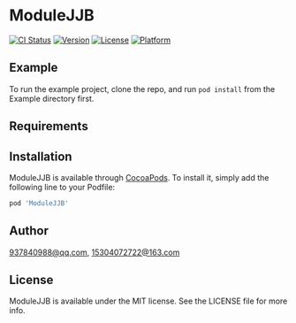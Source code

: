 # ModuleJJB

[![CI Status](https://img.shields.io/travis/937840988@qq.com/ModuleJJB.svg?style=flat)](https://travis-ci.org/937840988@qq.com/ModuleJJB)
[![Version](https://img.shields.io/cocoapods/v/ModuleJJB.svg?style=flat)](https://cocoapods.org/pods/ModuleJJB)
[![License](https://img.shields.io/cocoapods/l/ModuleJJB.svg?style=flat)](https://cocoapods.org/pods/ModuleJJB)
[![Platform](https://img.shields.io/cocoapods/p/ModuleJJB.svg?style=flat)](https://cocoapods.org/pods/ModuleJJB)

## Example

To run the example project, clone the repo, and run `pod install` from the Example directory first.

## Requirements

## Installation

ModuleJJB is available through [CocoaPods](https://cocoapods.org). To install
it, simply add the following line to your Podfile:

```ruby
pod 'ModuleJJB'
```

## Author

937840988@qq.com, 15304072722@163.com

## License

ModuleJJB is available under the MIT license. See the LICENSE file for more info.
